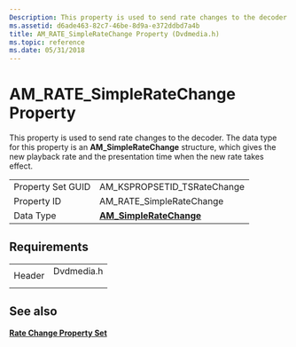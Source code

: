 ```yaml
---
Description: This property is used to send rate changes to the decoder. The data type for this property is an AM\_SimpleRateChange structure, which gives the new playback rate and the presentation time when the new rate takes effect.
ms.assetid: d6ade463-82c7-46be-8d9a-e372ddbd7a4b
title: AM_RATE_SimpleRateChange Property (Dvdmedia.h)
ms.topic: reference
ms.date: 05/31/2018
---
```


# AM\_RATE\_SimpleRateChange Property

This property is used to send rate changes to the decoder. The data type for this property is an **AM\_SimpleRateChange** structure, which gives the new playback rate and the presentation time when the new rate takes effect.



|                   |                                                     |
|-------------------|-----------------------------------------------------|
| Property Set GUID | AM\_KSPROPSETID\_TSRateChange                       |
| Property ID       | AM\_RATE\_SimpleRateChange                          |
| Data Type         | [**AM\_SimpleRateChange**](/previous-versions/windows/desktop/api/Dvdmedia/ns-dvdmedia-am_simpleratechange) |



 

## Requirements



|                   |                                                                                       |
|-------------------|---------------------------------------------------------------------------------------|
| Header<br/> | <dl> <dt>Dvdmedia.h</dt> </dl> |



## See also

<dl> <dt>

[**Rate Change Property Set**](rate-change-property-set.md)
</dt> </dl>

 

 




